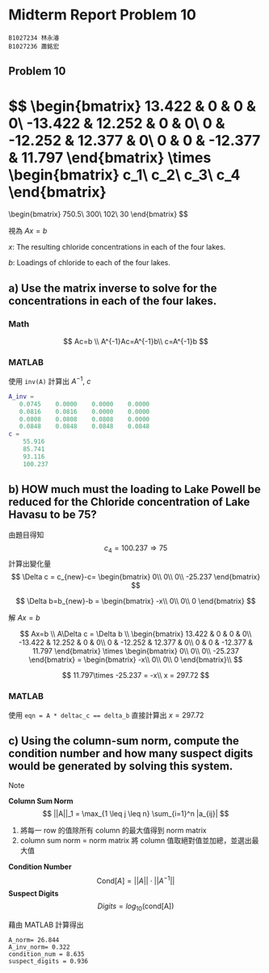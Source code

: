 # Midterm Report Problem 10

```
B1027234 林永濬
B1027236 蕭銘宏
```

## Problem 10

$$
\begin{bmatrix}
13.422 & 0 & 0 & 0\\
-13.422 & 12.252 & 0 & 0\\
0 & -12.252 & 12.377 & 0\\
0 & 0 & -12.377 & 11.797
\end{bmatrix}
\times
\begin{bmatrix}
c_1\\
c_2\\
c_3\\
c_4
\end{bmatrix}
=
\begin{bmatrix}
750.5\\
300\\
102\\
30
\end{bmatrix}
$$

視為 $Ax=b$ 

$x$: The resulting chloride concentrations in each of the four lakes.

$b$: Loadings of chloride to each of the four lakes.

## a) Use the matrix inverse to solve for the concentrations in each of the four lakes.

### Math

$$
Ac=b \\ 
A^{-1}Ac=A^{-1}b\\
c=A^{-1}b
$$
### MATLAB

使用 `inv(A)` 計算出 $A^{-1},\ c$

```matlab
A_inv = 
   0.0745    0.0000    0.0000    0.0000 
   0.0816    0.0816    0.0000    0.0000 
   0.0808    0.0808    0.0808    0.0000 
   0.0848    0.0848    0.0848    0.0848 
c = 
    55.916  
    85.741  
    93.116  
    100.237 
```

## b) HOW much must the loading to Lake Powell be reduced for the Chloride concentration of Lake Havasu to be 75?

由題目得知
$$
c_{4}=100.237 \Rightarrow 75
$$
計算出變化量
$$
\Delta c = c_{new}-c=
\begin{bmatrix}
0\\
0\\
0\\ 
-25.237
\end{bmatrix}
$$

$$
\Delta b=b_{new}-b = 
\begin{bmatrix}
-x\\
0\\
0\\ 
0
\end{bmatrix}
$$

解 $Ax = b$


$$
Ax=b \\
A\Delta c = \Delta b \\
\begin{bmatrix}
13.422 & 0 & 0 & 0\\
-13.422 & 12.252 & 0 & 0\\
0 & -12.252 & 12.377 & 0\\
0 & 0 & -12.377 & 11.797
\end{bmatrix}
\times
\begin{bmatrix}
0\\
0\\
0\\ 
-25.237
\end{bmatrix}
= \begin{bmatrix}
-x\\
0\\
0\\ 
0
\end{bmatrix}\\
$$

$$
11.797\times -25.237 = -x\\
x = 297.72
$$

### MATLAB

使用 `eqn = A * deltac_c == delta_b` 直接計算出 $x=297.72$

## c) Using the column-sum norm, compute the condition number and how many suspect digits would be generated by solving this system.

> [!NOTE]
>
> **Column Sum Norm**
> $$
> ||A||_1 = \max_{1 \leq j \leq n} \sum_{i=1}^n |a_{ij}|
> $$
> 
>
> 1. 將每一 row 的值除所有 column 的最大值得到 norm matrix 
> 2. column sum norm = norm matrix 將 column 值取絕對值並加總，並選出最大值
>
> **Condition Number**
> $$
> \text{Cond}[A] = ||A|| \cdot ||A^{-1}||
> $$
> **Suspect Digits**
> $$
> Digits = log_{10}(\text{cond[A]})
> $$

藉由 MATLAB 計算得出

```
A_norm= 26.844
A_inv_norm= 0.322
condition_num = 8.635
suspect_digits = 0.936
```
